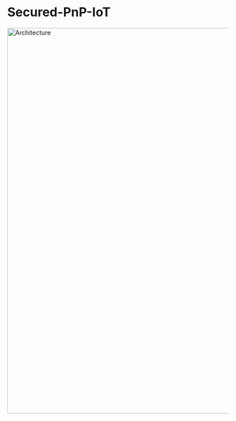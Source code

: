 # Secured-PnP-IoT
<img width="878" alt="Architecture" src="https://user-images.githubusercontent.com/25499144/71349465-19b70100-2595-11ea-915c-0162d29df920.png">
